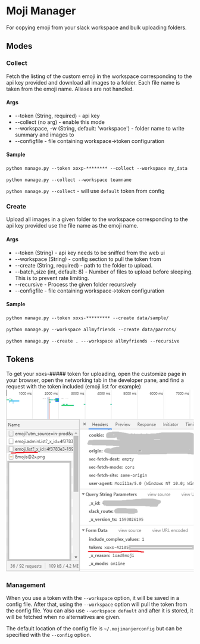 # Moji Manager

For copying emoji from your slack workspace and bulk uploading folders.

## Modes

### Collect

Fetch the listing of the custom emoji in the workspace corresponding to the api key provided and download all images to a folder.  Each file name is taken from the emoji name.  Aliases are not handled.

#### Args

* --token (String, required) - api key
* --collect (no arg) - enable this mode
* --workspace, -w (String, default: 'workspace') - folder name to write summary and images to
* --configfile - file containing workspace->token configuration

#### Sample

`python manage.py --token xoxp-******** --collect --workspace my_data`

`python manage.py --collect --workspace teamname`

`python manage.py --collect`  - will use `default` token from config

### Create

Upload all images in a given folder to the workspace corresponding to the api key provided use the file name as the emoji name.

#### Args

* --token (String) - api key needs to be sniffed from the web ui
* --workspace (String) - config section to pull the token from
* --create (String, required) - path to the folder to upload.
* --batch_size (int, default: 8) - Number of files to upload before sleeping.  This is to prevent rate limiting.
* --recursive - Process the given folder recursively
* --configfile - file containing workspace->token configuration

#### Sample

`python manage.py --token xoxs-********* --create data/sample/`

`python manage.py --workspace allmyfriends --create data/parrots/`

`python manage.py --create . ---workspace allmyfriends --recursive`


## Tokens

To get your xoxs-##### token for uploading, open the customize page in your browser, open the networking tab in the developer pane, and find a request with the token included (emoji.list for example)
![sniffingtoken](docs/sniffingtoken.PNG)

### Management

When you use a token with the `--workspace` option, it will be saved in a config file.  After that, using the `--workspace` option will pull the token from the config file.  You can also use `--workspace default` and after it is stored, it will be fetched when no alternatives are given.

The default location of the config file is `~/.mojimanjerconfig` but can be specified with the `--config` option.